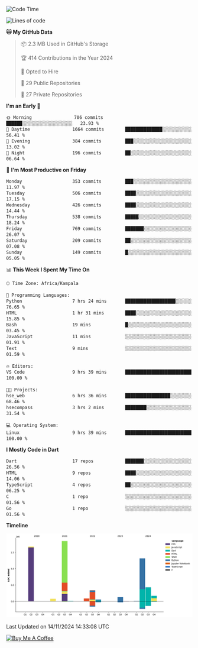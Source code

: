 <!--START_SECTION:waka-->
![Code Time](http://img.shields.io/badge/Code%20Time-906%20hrs%2016%20mins-blue)

![Lines of code](https://img.shields.io/badge/From%20Hello%20World%20I%27ve%20Written-6.1%20million%20lines%20of%20code-blue)

**🐱 My GitHub Data** 

> 📦 2.3 MB Used in GitHub's Storage 
 > 
> 🏆 414 Contributions in the Year 2024
 > 
> 💼 Opted to Hire
 > 
> 📜 29 Public Repositories 
 > 
> 🔑 27 Private Repositories 
 > 
**I'm an Early 🐤** 

```text
🌞 Morning                706 commits         ██████░░░░░░░░░░░░░░░░░░░   23.93 % 
🌆 Daytime                1664 commits        ██████████████░░░░░░░░░░░   56.41 % 
🌃 Evening                384 commits         ███░░░░░░░░░░░░░░░░░░░░░░   13.02 % 
🌙 Night                  196 commits         ██░░░░░░░░░░░░░░░░░░░░░░░   06.64 % 
```
📅 **I'm Most Productive on Friday** 

```text
Monday                   353 commits         ███░░░░░░░░░░░░░░░░░░░░░░   11.97 % 
Tuesday                  506 commits         ████░░░░░░░░░░░░░░░░░░░░░   17.15 % 
Wednesday                426 commits         ████░░░░░░░░░░░░░░░░░░░░░   14.44 % 
Thursday                 538 commits         █████░░░░░░░░░░░░░░░░░░░░   18.24 % 
Friday                   769 commits         ███████░░░░░░░░░░░░░░░░░░   26.07 % 
Saturday                 209 commits         ██░░░░░░░░░░░░░░░░░░░░░░░   07.08 % 
Sunday                   149 commits         █░░░░░░░░░░░░░░░░░░░░░░░░   05.05 % 
```


📊 **This Week I Spent My Time On** 

```text
🕑︎ Time Zone: Africa/Kampala

💬 Programming Languages: 
Python                   7 hrs 24 mins       ███████████████████░░░░░░   76.65 % 
HTML                     1 hr 31 mins        ████░░░░░░░░░░░░░░░░░░░░░   15.85 % 
Bash                     19 mins             █░░░░░░░░░░░░░░░░░░░░░░░░   03.45 % 
JavaScript               11 mins             ░░░░░░░░░░░░░░░░░░░░░░░░░   01.91 % 
Text                     9 mins              ░░░░░░░░░░░░░░░░░░░░░░░░░   01.59 % 

🔥 Editors: 
VS Code                  9 hrs 39 mins       █████████████████████████   100.00 % 

🐱‍💻 Projects: 
hse_web                  6 hrs 36 mins       █████████████████░░░░░░░░   68.46 % 
hsecompass               3 hrs 2 mins        ████████░░░░░░░░░░░░░░░░░   31.54 % 

💻 Operating System: 
Linux                    9 hrs 39 mins       █████████████████████████   100.00 % 
```

**I Mostly Code in Dart** 

```text
Dart                     17 repos            ███████░░░░░░░░░░░░░░░░░░   26.56 % 
HTML                     9 repos             ████░░░░░░░░░░░░░░░░░░░░░   14.06 % 
TypeScript               4 repos             ██░░░░░░░░░░░░░░░░░░░░░░░   06.25 % 
C                        1 repo              ░░░░░░░░░░░░░░░░░░░░░░░░░   01.56 % 
Go                       1 repo              ░░░░░░░░░░░░░░░░░░░░░░░░░   01.56 % 
```



**Timeline**

![Lines of Code chart](https://raw.githubusercontent.com/drexhacker/drexhacker/main/assets/bar_graph.png)


 Last Updated on 14/11/2024 14:33:08 UTC
<!--END_SECTION:waka-->

<a href="https://www.buymeacoffee.com/drexsoftorg" target="_blank"><img src="https://www.buymeacoffee.com/assets/img/custom_images/orange_img.png" alt="Buy Me A Coffee" style="height: 41px !important;width: 174px !important;box-shadow: 0px 3px 2px 0px rgba(190, 190, 190, 0.5) !important;-webkit-box-shadow: 0px 3px 2px 0px rgba(190, 190, 190, 0.5) !important;" ></a>


<!---
drexhacker/drexhacker is a ✨ special ✨ repository because its `README.md` (this file) appears on your GitHub profile.
You can click the Preview link to take a look at your changes.
--->
